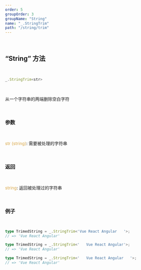 ```yaml
---
order: 5
groupOrder: 3
groupName: "String"
name: "_.StringTrim"
path: "/string/trim"
---
```


<br/>

## “String” 方法

<br/>

```typescript
_.StringTrim<str>
```

<br/>

从一个字符串的两端删除空白字符

<br/>

### 参数

<br/>

<font color="#d9a84a">str (string)</font>: 需要被处理的字符串

<br/>

### 返回

<br/>

<font color="#d9a84a">string</font>: 返回被处理过的字符串

<br/>

### 例子

<br/>

```typescript
type TrimedString = _.StringTrim<'Vue React Angular   '>;
// => 'Vue React Angular'

type TrimedString = _.StringTrim<'   Vue React Angular'>;
// => 'Vue React Angular'

type TrimedString = _.StringTrim<'   Vue React Angular   '>;
// => 'Vue React Angular'
```
